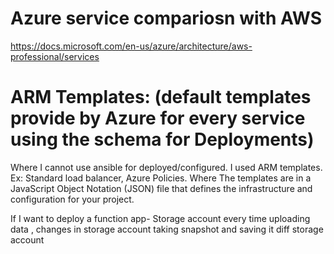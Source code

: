 # Azure service compariosn with AWS

https://docs.microsoft.com/en-us/azure/architecture/aws-professional/services


# ARM Templates: (default templates provide by Azure for every service  using the schema for Deployments)
Where I cannot use ansible for deployed/configured. I used ARM templates. Ex: Standard  load balancer, Azure Policies. Where The templates are in a JavaScript Object Notation (JSON) file that defines the infrastructure and configuration for your project.

If I want to deploy  a function app- Storage account every time uploading data , changes in storage account taking snapshot and saving it diff storage account

# 
